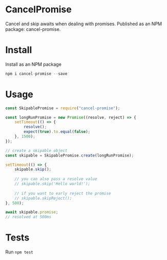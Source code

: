 # CancelPromise
Cancel and skip awaits when dealing with promises.
Published as an NPM package: cancel-promise.

# Install
Install as an NPM package
```javascript
npm i cancel-promise --save
```

# Usage
```javascript
const SkipablePromise = require("cancel-promise");

const longRunPromise = new Promise((resolve, reject) => {
	setTimeout(() => {
		resolve();
		expect(true).to.equal(false);
	}, 1500);
});

// create a skipable object
const skipable = SkipablePromise.create(longRunPromise);

setTimeout(() => {
    skipable.skip();
    
    // you can also pass a resolve value
    // skipable.skip('Hello world!');
    
    // if you want to early reject the promise
    // skipable.skipReject();
}, 500);

await skipable.promise;
// resolved at 500ms
```

# Tests
Run `npm test`